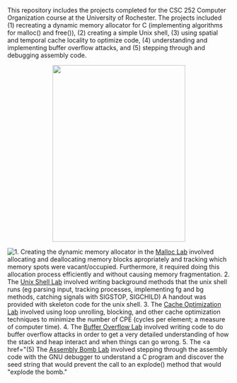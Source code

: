 This repository includes the projects completed for the CSC 252 Computer Organization course at the University of Rochester. The projects included (1) recreating a dynamic memory allocator for C (implementing algorithms for malloc() and free()), (2) creating a simple Unix shell, (3) using spatial and temporal cache locality to optimize code, (4) understanding and implementing buffer overflow attacks, and (5) stepping through and debugging assembly code.
<p align="center">
<img src="https://www.cb-india.com/images/detailed/4/computer-systems-a-programmer-s-perspective-original-imaerfy3utyzgzpx.jpeg"
     alt=""
     height="400" width="300">
</p>

![1.]("https://github.com/peweetheman/CSC252_Projects/tree/master/malloc-lab") Creating the dynamic memory allocator in the <a href="https://github.com/peweetheman/CSC252_Projects/tree/master/malloc-lab">Malloc Lab</a> involved allocating and deallocating memory blocks apropriately and tracking which memory spots were vacant/occupied. Furthermore, it required doing this allocation process efficiently and without causing memory fragmentation.
2. The <a href="https://github.com/peweetheman/CSC252_Projects/tree/master/unix-shell-lab">Unix Shell Lab</a> involved writing background methods that the unix shell runs (eg parsing input, tracking processes, implementing fg and bg methods, catching signals with SIGSTOP, SIGCHILD) A handout was provided with skeleton code for the unix shell.
3. The <a href="https://github.com/peweetheman/CSC252_Projects/tree/master/cache-optimization-lab">Cache Optimization Lab</a> involved using loop unrolling, blocking, and other cache optimization techniques to minimize the number of CPE (cycles per element; a measure of computer time).
4. The <a href="https://github.com/peweetheman/CSC252_Projects/tree/master/buffer-overflow-lab">Buffer Overflow Lab</a> involved writing code to do buffer overflow attacks in order to get a very detailed understanding of how the stack and heap interact and when things can go wrong.
5. The <a href="(5) The <a href="https://github.com/peweetheman/CSC252_Projects/tree/master/assembly-bomb-lab">Assembly Bomb Lab</a> involved stepping through the assembly code with the GNU debugger to understand a C program and discover the seed string that would prevent the call to an explode() method that would "explode the bomb."

